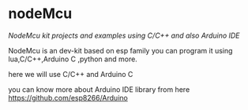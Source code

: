 # nodeMcu

*NodeMcu kit projects and examples using C/C++ and also Arduino IDE*

NodeMcu is an dev-kit based on esp family you can program it using lua,C/C++,Arduino C ,python and more.

here we will use C/C++ and Arduino C 

you can know more about Arduino IDE library from here 
https://github.com/esp8266/Arduino
